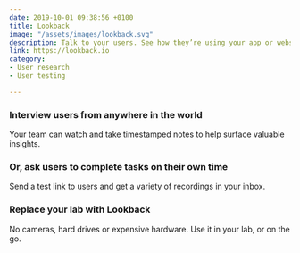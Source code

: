 ```yaml
---
date: 2019-10-01 09:38:56 +0100
title: Lookback
image: "/assets/images/lookback.svg"
description: Talk to your users. See how they’re using your app or website.
link: https://lookback.io
category:
- User research
- User testing

---
```

### Interview users from anywhere in the world

Your team can watch and take timestamped notes to help surface valuable insights.

### Or, ask users to complete tasks on their own time

Send a test link to users and get a variety of recordings in your inbox.

### Replace your lab with Lookback

No cameras, hard drives or expensive hardware. Use it in your lab, or on the go.